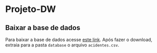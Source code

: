 # Projeto-DW

## Baixar a base de dados
Para baixar a base de dados acesse [este link](https://drive.google.com/open?id=1xW5aY_ElEbzGR7LykKAPLpQFJIVeyTmT). Após fazer o download, extraia para a pasta `database` o arquivo `acidentes.csv`.